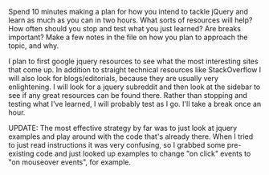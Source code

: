 Spend 10 minutes making a plan for how you intend to tackle jQuery and learn as much as you can in two hours. What sorts of resources will help? How often should you stop and test what you just learned? Are breaks important? Make a few notes in the file on how you plan to approach the topic, and why.

I plan to first google jquery resources to see what the most interesting sites that come up. In addition to straight technical resources like StackOverflow I will also look for blogs/editorials, because they are usually very enlightening. I will look for a jquery subreddit and then look at the sidebar to see if any great resources can be found there. 
Rather than stopping and testing what I've learned, I will probably test as I go. I'll take a break once an hour.



UPDATE:
The most effective strategy by far was to just look at jquery examples and play around with the code that's already there. When I tried to just read instructions it was very confusing, so I grabbed some pre-existing code and just looked up examples to change "on click" events to "on mouseover events", for example.